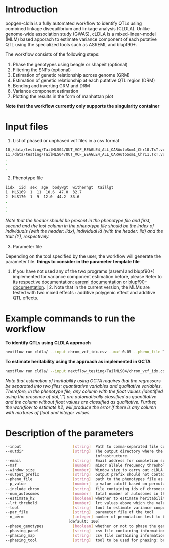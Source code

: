 # Introduction

popgen-cldla is a fully automated workflow to identify QTLs using
combined linkage disequilibrium and linkage analysis (CLDLA). Unlike
genome-wide association study (GWAS), cLDLA is a mixed-linear-model
(MLM) based apporach to estimate variance component of each putative QTL
using the specialized tools such as ASREML and blupf90+.

The workflow consists of the following steps:

1. Phase the genotypes using beagle or shapeit (optional)
2. Filtering the SNPs (optional)
3. Estimation of genetic relationship across genome (GRM)
4. Estimation of genetic relationship at each putative QTL region
   (DRM)
5. Bending and inverting GRM and DRM
6. Variance component estimation
7. Plotting the results in the form of manhattan plot

**Note that the workflow currently only supports the singularity
container**

# Input files

1. List of phased or unphased vcf files in a csv format

```Bash
10,/data/testing/TailMLS04/OUT_VCF_BEAGLE4_ALL_OARAutoSom1_Chr10.TxT.vcf.gz,/data/testing/TailMLS04/OUT_VCF_BEAGLE4_ALL_OARAutoSom1_Chr10.TxT.vcf.gz.csi
11,/data/testing/TailMLS04/OUT_VCF_BEAGLE4_ALL_OARAutoSom1_Chr11.TxT.vcf.gz,/data/testing/TailMLS04/OUT_VCF_BEAGLE4_ALL_OARAutoSom1_Chr11.TxT.vcf.gz.csi
.
.
.
```

2. Phenotype file

```Bash
iidx  iid  sex  age  bodywgt  witherhgt  taillgt
1  MLS169  1  11  10.6  47.0  32.7
2  MLS170  1  9  12.0  44.2  33.6
.
.
.
```

_Note that the header should be present in the phenotype file and
first, second and the last column in the phenotype file should be the
index of individuals (with the header: iidx), individual id (with the
header: iid) and the trait (Y), respectively._

3. Parameter file

Depending on the tool specified by the user, the workflow will
generate the parameter file.
**things to consider in the parameter template file**

1. If you have not used any of the two programs (asreml and blupf90+)
   implemented for variance component estimation before, please Refer to
   its respective documentation: [asreml
   documentation](https://asreml.kb.vsni.co.uk/wp-content/uploads/sites/3/ASReml-R-Reference-Manual-4.2.pdf)
   or [blupf90+
   documentation](http://nce.ads.uga.edu/html/projects/programs/docs/blupf90_all8.pdf).
   | 2. Note that in the current version, the MLMs are tested with two
   mixed effects : additive polygenic effect and additive QTL effects.

# Example commands to run the workflow

**To identify QTLs using CLDLA approach**

```Bash
nextflow run cldla/ --input chrom_vcf_idx.csv --maf 0.05 --pheno_file TailMLS04.template.phe -qs 10 --outdir testing_blupf90_TailMLS04 -resume -profile singularity --output_prefix TailMLS04 --tool blupf90
```

**To estimate heritability using the approach as implemented in GCTA**

```Bash
nextflow run cldla/ --input nextflow_testing/TailMLS04/chrom_vcf_idx.csv --maf 0.05 --pheno_file nextflow_testing/TailMLS04/TailMLS04.template.phe -qs 10 --outdir testing_h2_TailMLS04 -resume -profile singularity --output_prefix TailMLS04_h2 --estimate_h2
```

_Note that estimation of heritability using GCTA requires that the
regressors be separated into two files: quantitative variables and
qualitative variables. Therefore, in the phenotype file, any column with
the float values (identified using the presence of dot,\".\") are
automatically classified as quantitative and the column without float
values are classified as qualitative. Further, the workflow to estimate
h2, will produce the error if there is any column with mixtures of float
and integer values._

# Description of the parameters

```Bash
--input                       [string]  Path to comma-separated file containing information about the samples in the experiment.
--outdir                      [string]  The output directory where the results will be saved. You have to use absolute paths to storage on Cloud
                                        infrastructure.
--email                       [string]  Email address for completion summary.
--maf                         [number]  minor allele frequency threshold; SNPs with MAF less than this threshold will filtered out
--window_size                 [number]  Window size to carry out cLDLA analysis [default: 40]
--output_prefix               [string]  output prefix should not contain the dot in it [default: cldla_run1]
--pheno_file                  [string]  path to the phenotypes file as recognized by echidna
--p_value                     [number]  p-value cutoff based on permutation test
--include_chrom               [string]  file containing ids of chromosome on which cLDLA will be carried out
--num_autosomes               [number]  total number of autosomes in the dataset
--estimate_h2                 [boolean] whether to estimate heritability using gcta tool
--lrt_threhold                [number]  lrt values above which the values are significant [default: 18]
--tool                        [string]  tool to estimate variance components [default: blupf90]
--par_file                    [string]  parameter file of the tool
--n_perm                      [integer] number of permutation test to be carried out to determine the significant threshold for CLDLA or H2 estimation
                            [default: 100]
--phase_genotypes             [boolean] whether or not to phase the genotypes
--phasing_panel               [string]  csv file containing information about path to the vcf files to be used for imputation
--phasing_map                 [string]  csv file containing information about path to the recombination map files
--phasing_tool                [string]  tool to be used for phasing: beagle5 or shapeit5 [default: beagle5]
```
